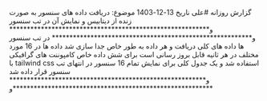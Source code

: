 گزارش روزانه #علی
ناریخ 13-12-1403
موضوع: دریافت داده های سنسور به صورت زنده از دیتابیس و نمایش آن در تب سنسور
و*********************************************************
و*********************************************************
در تب سنسور ها داده های کلی دریافت و هر داده به طور خاص جدا سازی شد
داده ها در 16 مورد مختلف در هر ثانیه قابل بروز رسانی است
برای شش داده خاص کامپوننت های گرافیکی با tailwind css استفاده شد
و یک جدول کلی برای نمایش تمام 16 سنسور در انتهای تب سنسور قرار داده شد
و********************************************************
و*********************************************************

